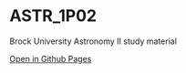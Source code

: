 # ASTR_1P02
Brock University Astronomy II study material

[Open in Github Pages](tvand08.github.io/ASTR_1P02/)
